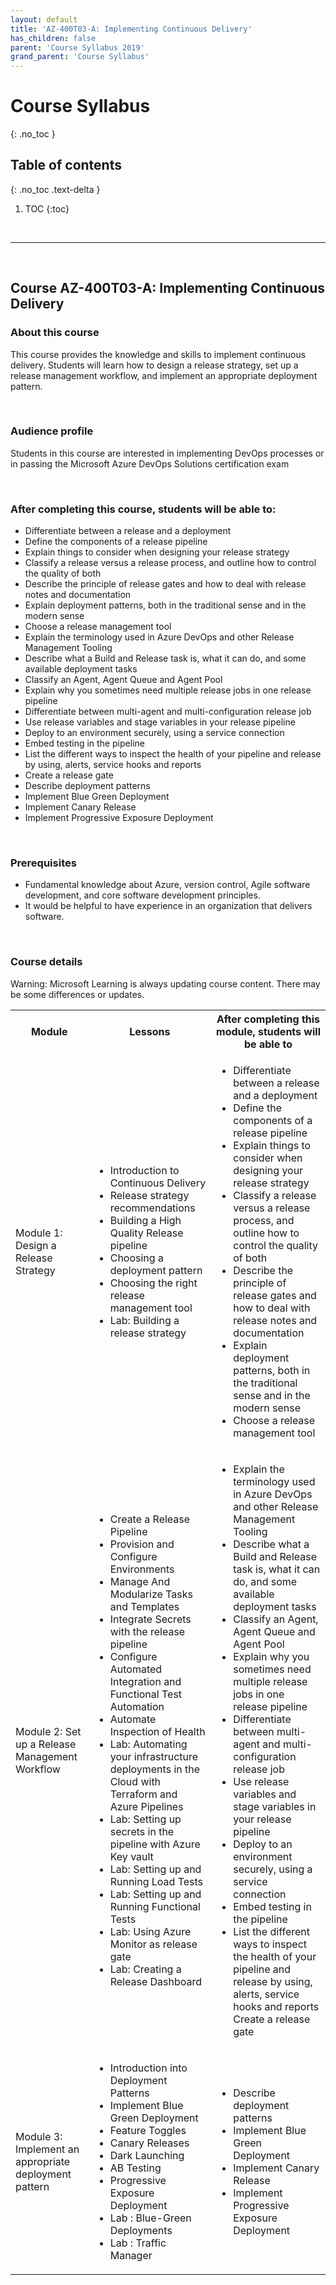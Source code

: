 ```yaml
---
layout: default
title: 'AZ-400T03-A: Implementing Continuous Delivery'
has_children: false
parent: 'Course Syllabus 2019'
grand_parent: 'Course Syllabus'
---
```


# Course Syllabus
{: .no_toc }


## Table of contents
{: .no_toc .text-delta }

1. TOC
{:toc}

<br/>

---

<br/>

##  Course AZ-400T03-A: Implementing Continuous Delivery


### About this course
This course provides the knowledge and skills to implement continuous delivery. Students will learn how to design a release strategy, set up a release management workflow, and implement an appropriate deployment pattern.

<br/> 

### Audience profile
Students in this course are interested in implementing DevOps processes or in passing the Microsoft Azure DevOps Solutions certification exam

<br/> 

### After completing this course, students will be able to:
 * Differentiate between a release and a deployment
 * Define the components of a release pipeline
 * Explain things to consider when designing your release strategy
 * Classify a release versus a release process, and outline how to control the quality of both
 * Describe the principle of release gates and how to deal with release notes and documentation
 * Explain deployment patterns, both in the traditional sense and in the modern sense
 * Choose a release management tool
 * Explain the terminology used in Azure DevOps and other Release Management Tooling
 * Describe what a Build and Release task is, what it can do, and some available deployment tasks 
 * Classify an Agent, Agent Queue and Agent Pool
 * Explain why you sometimes need multiple release jobs in one release pipeline
 * Differentiate between multi-agent and multi-configuration release job
 * Use release variables and stage variables in your release pipeline
 * Deploy to an environment securely, using a service connection
 * Embed testing in the pipeline
 * List the different ways to inspect the health of your pipeline and release by using, alerts, service hooks and reports
 * Create a release gate
 * Describe deployment patterns
 * Implement Blue Green Deployment
 * Implement Canary Release
 * Implement Progressive Exposure Deployment
 
 <br/> 
 
### Prerequisites
 * Fundamental knowledge about Azure, version control, Agile software development, and core software development principles.
 * It would be helpful to have experience in an organization that delivers software.

<br/> 

### Course details

Warning: Microsoft Learning is always updating course content. There may be some differences or updates.

<table>
    <tbody>
        <tr>
            <th align="center">Module</th>
            <th align="center">Lessons</th>
            <th align="center">After completing this module, students will be able to</th>
        </tr>
        <tr>
            <td>Module 1: Design a Release Strategy</td>
            <td>
                <ul>
                    <li>Introduction to Continuous Delivery</li>
                    <li>Release strategy recommendations</li>
                    <li>Building a High Quality Release pipeline</li>
                    <li>Choosing a deployment pattern</li>
                    <li>Choosing the right release management tool</li>
                    <li>Lab: Building a release strategy</li>
                </ul>
            </td>
            <td>
                <ul>
                    <li>Differentiate between a release and a deployment
                    <li>Define the components of a release pipeline</li>
                    <li>Explain things to consider when designing your release strategy</li>
                    <li>Classify a release versus a release process, and outline how to control the quality of both</li>
                    <li>Describe the principle of release gates and how to deal with release notes and documentation</li>
                    <li>Explain deployment patterns, both in the traditional sense and in the modern sense</li>
                    <li>Choose a release management tool</li>
                </ul>
            </td>
        </tr>
        <tr>
            <td>Module 2: Set up a Release Management Workflow</td>
            <td>
                <ul>
                    <li>Create a Release Pipeline</li>
                    <li>Provision and Configure Environments</li>
                    <li>Manage And Modularize Tasks and Templates </li>
                    <li>Integrate Secrets with the release pipeline</li>
                    <li>Configure Automated Integration and Functional Test Automation</li>
                    <li>Automate Inspection of Health</li>
                    <li>Lab: Automating your infrastructure deployments in the Cloud with Terraform and Azure Pipelines</li>
                    <li>Lab: Setting up secrets in the pipeline with Azure Key vault</li>
                    <li>Lab: Setting up and Running Load Tests</li>
                    <li>Lab: Setting up and Running Functional Tests</li>
                    <li>Lab: Using Azure Monitor as release gate</li>
                    <li>Lab: Creating a Release Dashboard</li>   
                </ul>
            </td>
            <td>
                <ul>
                    <li>Explain the terminology used in Azure DevOps and other Release Management Tooling</li>
                    <li>Describe what a Build and Release task is, what it can do, and some available deployment tasks</li>
                    <li>Classify an Agent, Agent Queue and Agent Pool</li>
                    <li>Explain why you sometimes need multiple release jobs in one release pipeline</li>
                    <li>Differentiate between multi-agent and multi-configuration release job</li>
                    <li>Use release variables and stage variables in your release pipeline</li>
                    <li>Deploy to an environment securely, using a service connection</li>
                    <li>Embed testing in the pipeline</li>
                    <li>List the different ways to inspect the health of your pipeline and release by using, alerts, service hooks and reports
Create a release gate</li>
                </ul>
            </td>
        </tr>
        <tr>
            <td>Module 3: Implement an appropriate deployment pattern</td>
            <td>
                <ul>
                    <li>Introduction into Deployment Patterns</li>
                    <li>Implement Blue Green Deployment</li>
                    <li>Feature Toggles</li>
                    <li>Canary Releases</li>
                    <li>Dark Launching</li>
                    <li>AB Testing</li>
                    <li>Progressive Exposure Deployment</li>
                    <li>Lab : Blue-Green Deployments</li>
                    <li>Lab : Traffic Manager</li>
                </ul>
            </td>
            <td>
                <ul>
                    <li>Describe deployment patterns</li>
                    <li>Implement Blue Green Deployment</li>
                    <li>Implement Canary Release</li>
                    <li>Implement Progressive Exposure Deployment</li>
                </ul>
            </td>
        </tr>
    </tbody>
</table>

